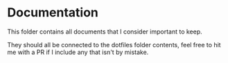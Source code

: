 # Documentation

This folder contains all documents that I consider important to keep.

They should all be connected to the dotfiles folder contents, feel free to hit me with a PR if I include any that isn't by mistake.
